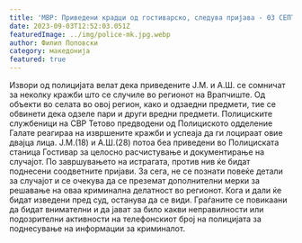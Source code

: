 ```yaml
---
title: 'МВР: Приведени крадци од гостиварско, следува пријава - 03 СЕПТЕМВРИ 2023'
date: 2023-09-03T12:52:03.051Z
featuredImage: ../img/police-mk.jpg.webp
author: Филип Поповски
category: македонија
featured: true
---
```

Извори од полицијата велат дека приведените Ј.М. и А.Ш. се сомничат за неколку кражби што се случиле во регионот на Врапчиште. Од объекти во селата во овој регион, како и одзаедни предмети, тие се обвинети дека одзеле пари и други вредни предмети. Полициските службеници на СВР Тетово предводени од Полициското одделение Галате реагираа на извршените кражби и успеаја да ги лоцираат овие двајца лица. Ј.М.(18) и А.Ш.(28) потоа беа приведени во Полициската станица Гостивар за целосно расчистување и документирање на случајот.
По завршувањето на истрагата, против нив ќе бидат поднесени соодветните пријави. За сега, не се познати повеќе детали за случајот и се очекува да се преземат дополнителни мерки за решавање на оваа криминална делатност во регионот. Кога и дали ќе бидат изведени пред суд, останува да се види. Граѓаните се повикаани да бидат внимателни и да јават за било какви неправилности или подозрителни активности на телефонскиот број на полицијата за поднесување на информации за криминалот.

